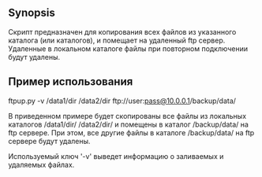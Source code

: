 ## Synopsis

Скрипт предназначен для копирования всех файлов из указанного каталога (или каталогов), и помещает на удаленный ftp сервер. Удаленные в локальном каталоге файлы при повторном подключении будут удалены.

## Пример использования

ftpup.py -v /data1/dir /data2/dir ftp://user:pass@10.0.0.1/backup/data/

В приведенном примере будет скопированы все файлы из локальных каталогов /data1/dir/ /data2/dir/ и помещены в каталог /backup/data/ на ftp сервере.
При этом, все другие файлы в каталоге /backup/data/ на ftp сервере будут удалены.

Используемый ключ '-v' выведет информацию о заливаемых и удаляемых файлах.